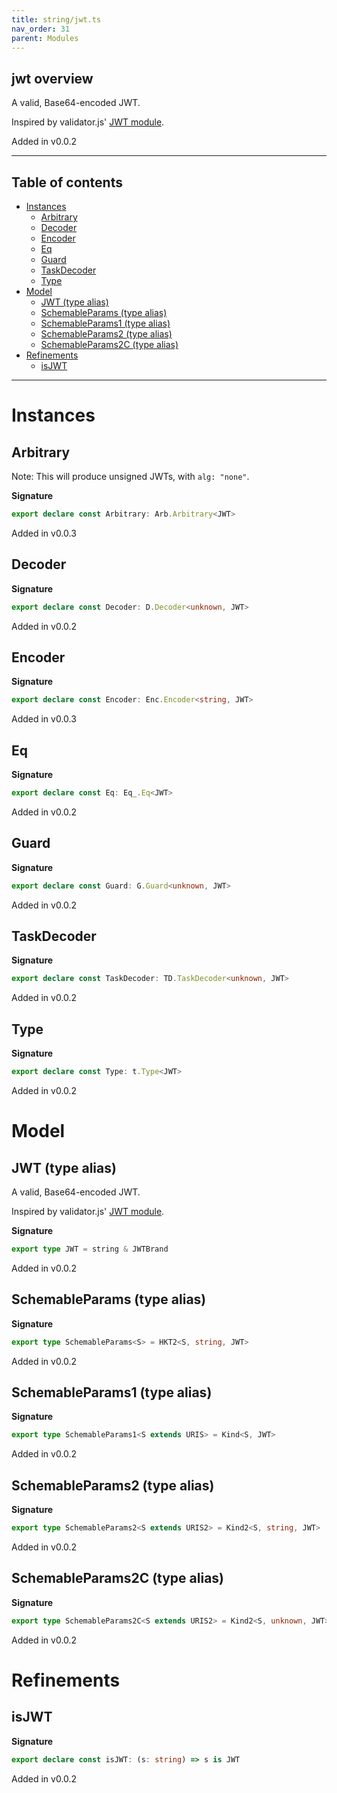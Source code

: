 ```yaml
---
title: string/jwt.ts
nav_order: 31
parent: Modules
---
```


## jwt overview

A valid, Base64-encoded JWT.

Inspired by validator.js' [JWT
module](https://github.com/validatorjs/validator.js/blob/master/src/lib/isJWT.js).

Added in v0.0.2

---

<h2 class="text-delta">Table of contents</h2>

- [Instances](#instances)
  - [Arbitrary](#arbitrary)
  - [Decoder](#decoder)
  - [Encoder](#encoder)
  - [Eq](#eq)
  - [Guard](#guard)
  - [TaskDecoder](#taskdecoder)
  - [Type](#type)
- [Model](#model)
  - [JWT (type alias)](#jwt-type-alias)
  - [SchemableParams (type alias)](#schemableparams-type-alias)
  - [SchemableParams1 (type alias)](#schemableparams1-type-alias)
  - [SchemableParams2 (type alias)](#schemableparams2-type-alias)
  - [SchemableParams2C (type alias)](#schemableparams2c-type-alias)
- [Refinements](#refinements)
  - [isJWT](#isjwt)

---

# Instances

## Arbitrary

Note: This will produce unsigned JWTs, with `alg: "none"`.

**Signature**

```ts
export declare const Arbitrary: Arb.Arbitrary<JWT>
```

Added in v0.0.3

## Decoder

**Signature**

```ts
export declare const Decoder: D.Decoder<unknown, JWT>
```

Added in v0.0.2

## Encoder

**Signature**

```ts
export declare const Encoder: Enc.Encoder<string, JWT>
```

Added in v0.0.3

## Eq

**Signature**

```ts
export declare const Eq: Eq_.Eq<JWT>
```

Added in v0.0.2

## Guard

**Signature**

```ts
export declare const Guard: G.Guard<unknown, JWT>
```

Added in v0.0.2

## TaskDecoder

**Signature**

```ts
export declare const TaskDecoder: TD.TaskDecoder<unknown, JWT>
```

Added in v0.0.2

## Type

**Signature**

```ts
export declare const Type: t.Type<JWT>
```

Added in v0.0.2

# Model

## JWT (type alias)

A valid, Base64-encoded JWT.

Inspired by validator.js' [JWT
module](https://github.com/validatorjs/validator.js/blob/master/src/lib/isJWT.js).

**Signature**

```ts
export type JWT = string & JWTBrand
```

Added in v0.0.2

## SchemableParams (type alias)

**Signature**

```ts
export type SchemableParams<S> = HKT2<S, string, JWT>
```

Added in v0.0.2

## SchemableParams1 (type alias)

**Signature**

```ts
export type SchemableParams1<S extends URIS> = Kind<S, JWT>
```

Added in v0.0.2

## SchemableParams2 (type alias)

**Signature**

```ts
export type SchemableParams2<S extends URIS2> = Kind2<S, string, JWT>
```

Added in v0.0.2

## SchemableParams2C (type alias)

**Signature**

```ts
export type SchemableParams2C<S extends URIS2> = Kind2<S, unknown, JWT>
```

Added in v0.0.2

# Refinements

## isJWT

**Signature**

```ts
export declare const isJWT: (s: string) => s is JWT
```

Added in v0.0.2
